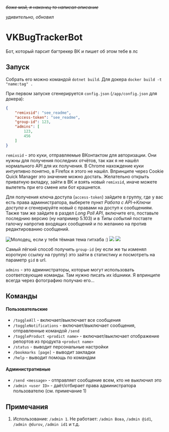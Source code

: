 ~~_боже мой, я наконец то написал описание_~~

_удивительно, обновил_

# VKBugTrackerBot

Бот, который парсит багтрекер ВК и пишет об этом тебе в лс

## Запуск

Собрать его можно командой `dotnet build`. Для докера `docker build -t "name:tag" .`

При первом запуске сгенерируется `config.json` (`/app/config.json` для докера):
```json
{
    "remixsid": "see_readme",
    "access-token": "see_readme",
    "group-id": 123,
    "admins": [
        123,
        456
    ]
}
```

`remixsid` - это куки, отправляемые ВКонтактом для авторизации. Они нужны для получения последних отчётов, так как я не нашёл нормального API для их получения. В Chrome нахождение куки интуетивно понятно, в Firefox я этого не нашёл. Впринципе через Cookie Quick Manager это значение можно достать.
Желательно открыть приватную вкладку, зайти в ВК и взять новый `remixsid`, иначе можете вылететь при его смене или бот крашнется.

Для получения ключа доступа (`access-token`) зайдите в группу, где у вас есть права администратора, выберете пункт _Работа с API_->_Ключи доступа_ и сгенерируйте новый с правами на доступ к сообщениям.
Также там же зайдите в раздел _Long Poll API_, включите его, поставьте последнию версию (ну например 5.103) и в _Типы событий_ поставте галочку напротив входящих сообщений и по желанию на против редактированию сообщений.

![](https://sun3-10.userapi.com/wUQKtd-oUKBpx3y_XvMgAIjkXuR0l8urb8oMew/T26M3Cb5OSM.jpg "Молодец, если у тебя тёмная тема гитхаба :)")
![](https://sun3-13.userapi.com/nswWvrk4_vQIGijD8kqI0FwnE2HjBR7CgXAawg/hMFC0Zvcodc.jpg)
![](https://sun3-13.userapi.com/CW1fTiNujTaf20_Fgiti1s0Uf0ODvbYyizBn4A/sRpb6kILDjc.jpg)

Самый лёгкий способ получить `group-id` (ну если же ты изменял короткую ссылку на группу) это зайти в статистику и посмотреть на параметр `gid` в url.

`admins` - это администраторы, которые могут использовать соответсвующие команды. Там нужно писать их idшники. Я впринципе всегда через фотографию получаю его...

## Команды
#### Пользовательские
* `/toggleAll` - включает/выключает все сообщения
* `/toggleNotifications` - включает/выключает сообщения, отправленные командой `/send`
* `/toggleProduct <prodict name>` - включает/выключает отображение репортов из продукта `<product name>` 
* `/status` - выводит персональные настройки
* `/bookmarks [page]` - выводит закладки
* `/help` - выводит помощь по командам

#### Административные
* `/send <message>` - отправляет сообщение всем, кто не выключил это
* `/admin <user ID>` - даёт/отбирает права администратора пользователю (см. примечание 1)

## Примечания

1. Использование: `/admin 1`. Не работает: `/admin Вова`, `/admin @id1`, `/admin @durov`, `/admin id1` и т.д.
